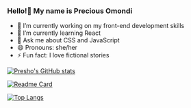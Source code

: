 ### Hello!👋 My name is Precious Omondi 

- 🔭 I’m currently working on my front-end development skills
- 🌱 I’m currently learning React
- 💬 Ask me about CSS and JavaScript
- 😄 Pronouns: she/her
- ⚡ Fun fact: I love fictional stories



[![Presho's GitHub stats](https://github-readme-stats.vercel.app/api?username=Presho99)](https://github.com/Presho99/github-readme-stats)


[![Readme Card](https://github-readme-stats.vercel.app/api/pin/?username=Presho99&repo=github-readme-stats)](https://github.com/Presho99/github-readme-stats)

[![Top Langs](https://github-readme-stats.vercel.app/api/top-langs/?username=Presho99&langs_count=8)](https://github.com/Presho99/github-readme-stats)

